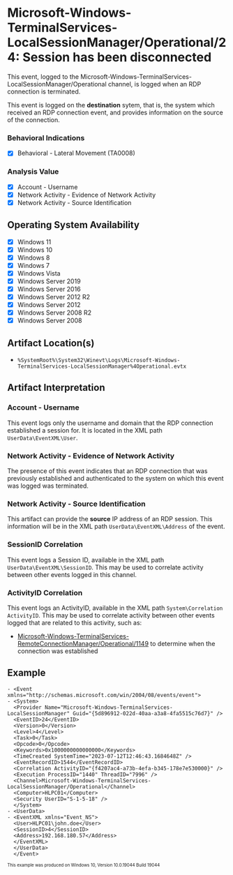 # Microsoft-Windows-TerminalServices-LocalSessionManager/Operational/24: Session has been disconnected
This event, logged to the Microsoft-Windows-TerminalServices-LocalSessionManager/Operational channel, is logged when an RDP connection is terminated. 

This event is logged on the **destination** sytem, that is, the system which received an RDP connection event, and provides information on the source of the connection. 

### Behavioral Indications
 - [x] Behavioral - Lateral Movement (TA0008)

### Analysis Value
 - [x] Account - Username
 - [x] Network Activity - Evidence of Network Activity
 - [x] Network Activity - Source Identification

## Operating System Availability
 - [x] Windows 11
 - [x] Windows 10
 - [x] Windows 8
 - [x] Windows 7
 - [x] Windows Vista
 - [x] Windows Server 2019
 - [x] Windows Server 2016
 - [x] Windows Server 2012 R2
 - [x] Windows Server 2012
 - [x] Windows Server 2008 R2
 - [x] Windows Server 2008

## Artifact Location(s)
- `%SystemRoot%\System32\Winevt\Logs\Microsoft-Windows-TerminalServices-LocalSessionManager%4Operational.evtx`

## Artifact Interpretation

### Account - Username
This event logs only the username and domain that the RDP connection established a session for. It is located in the XML path `UserData\EventXML\User`.

### Network Activity - Evidence of Network Activity
The presence of this event indicates that an RDP connection that was previously established and authenticated to the system on which this event was logged was terminated.

### Network Activity - Source Identification
This artifact can provide the **source** IP address of an RDP session. This information will be in the XML path `UserData\EventXML\Address` of the event.

### SessionID Correlation
This event logs a Session ID, available in the XML path `UserData\EventXML\SessionID`. This may be used to correlate activity between other events logged in this channel.

### ActivityID Correlation
This event logs an ActivityID, available in the XML path `System\Correlation ActivityID`. This may be used to correlate activity between other events logged that are related to this activity, such as:

 - [Microsoft-Windows-TerminalServices-RemoteConnectionManager/Operational/1149](/network/terminal-services-remote-1149.md) to determine when the connection was established

## Example
```
- <Event xmlns="http://schemas.microsoft.com/win/2004/08/events/event">
- <System>
  <Provider Name="Microsoft-Windows-TerminalServices-LocalSessionManager" Guid="{5d896912-022d-40aa-a3a8-4fa5515c76d7}" /> 
  <EventID>24</EventID> 
  <Version>0</Version> 
  <Level>4</Level> 
  <Task>0</Task> 
  <Opcode>0</Opcode> 
  <Keywords>0x1000000000000000</Keywords> 
  <TimeCreated SystemTime="2023-07-12T12:46:43.1684648Z" /> 
  <EventRecordID>1544</EventRecordID> 
  <Correlation ActivityID="{f4207ac4-a73b-4efa-b345-178e7e530000}" /> 
  <Execution ProcessID="1440" ThreadID="7996" /> 
  <Channel>Microsoft-Windows-TerminalServices-LocalSessionManager/Operational</Channel> 
  <Computer>HLPC01</Computer> 
  <Security UserID="S-1-5-18" /> 
  </System>
- <UserData>
- <EventXML xmlns="Event_NS">
  <User>HLPC01\john.doe</User> 
  <SessionID>4</SessionID> 
  <Address>192.168.180.57</Address> 
  </EventXML>
  </UserData>
  </Event>
```
<sup><sub>This example was produced on Windows 10, Version 10.0.19044 Build 19044</sub></sup>